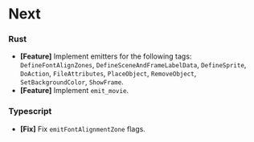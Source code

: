 # Next

### Rust

- **[Feature]** Implement emitters for the following tags: `DefineFontAlignZones`, `DefineSceneAndFrameLabelData`, `DefineSprite`, `DoAction`, `FileAttributes`, `PlaceObject`, `RemoveObject`, `SetBackgroundColor`, `ShowFrame`.
- **[Feature]** Implement `emit_movie`.

### Typescript

- **[Fix]** Fix `emitFontAlignmentZone` flags.
